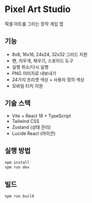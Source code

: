 # Pixel Art Studio

픽셀 아트를 그리는 창작 게임 앱

## 기능
- 8x8, 16x16, 24x24, 32x32 그리드 지원
- 펜, 지우개, 채우기, 스포이드 도구
- 실행 취소/다시 실행
- PNG 이미지로 내보내기
- 24가지 프리셋 색상 + 사용자 정의 색상
- 모바일 터치 지원

## 기술 스택
- Vite + React 18 + TypeScript
- Tailwind CSS
- Zustand (상태 관리)
- Lucide React (아이콘)

## 실행 방법
```bash
npm install
npm run dev
```

## 빌드
```bash
npm run build
```